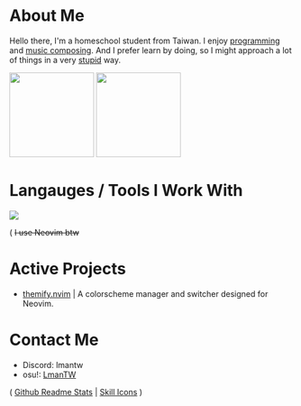 # About Me

Hello there, I'm a homeschool student from Taiwan. I enjoy [programming](#active-projects) and [music composing](https://soundcloud.com/lmusic_tw). And I prefer learn by doing, so I might approach a lot of things in a very [stupid](https://en.wikipedia.org/wiki/Stupidity) way.

<image src="https://github-readme-stats.vercel.app/api/top-langs/?username=lmantw&theme=dracula&layout=compact" height="150px"> <image src="https://github-readme-stats.vercel.app/api?username=lmantw&theme=dracula" height="150px">

# Langauges / Tools I Work With

<image src="https://skillicons.dev/icons?i=neovim,nodejs,js,ts,html,css,lua">

( ~~I use Neovim btw~~

# Active Projects
* [themify.nvim](https://github.com/LmanTW/themify.nvim) | A colorscheme manager and switcher designed for Neovim.

# Contact Me

* Discord: lmantw
* osu!: [LmanTW](https://osu.ppy.sh/users/34605962)

( [Github Readme Stats](https://github.com/anuraghazra/github-readme-stats) | [Skill Icons](https://github.com/tandpfun/skill-icons) )
